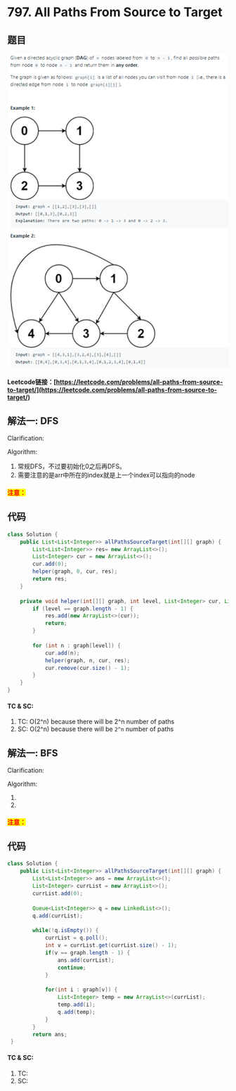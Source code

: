 # 797. All Paths From Source to Target

## 题目

![](<.gitbook/assets/image (135).png>)

#### Leetcode链接：[https://leetcode.com/problems/all-paths-from-source-to-target/](https://leetcode.com/problems/all-paths-from-source-to-target/)

## 解法一: DFS

Clarification:&#x20;

Algorithm:&#x20;

1. 常规DFS，不过要初始化0之后再DFS。
2. 需要注意的是arr中所在的index就是上一个index可以指向的node

#### <mark style="color:red;">注意：</mark>

## 代码

```java
class Solution {
    public List<List<Integer>> allPathsSourceTarget(int[][] graph) {
        List<List<Integer>> res= new ArrayList<>();
        List<Integer> cur = new ArrayList<>();
        cur.add(0);
        helper(graph, 0, cur, res);
        return res;
    }
    
    private void helper(int[][] graph, int level, List<Integer> cur, List<List<Integer>> res) {
        if (level == graph.length - 1) {
            res.add(new ArrayList<>(cur));
            return;
        }
        
        for (int n : graph[level]) {
            cur.add(n);
            helper(graph, n, cur, res);
            cur.remove(cur.size() - 1);
        }
    }
}
```

#### TC & SC:&#x20;

1. TC: O(2^n) because there will be 2^n number of paths
2. SC: O(2^n) because there will be `2^n` number of paths



## 解法一: BFS

Clarification:&#x20;

Algorithm:&#x20;

1.
2.

#### <mark style="color:red;">注意：</mark>

## 代码

```java
class Solution {
    public List<List<Integer>> allPathsSourceTarget(int[][] graph) {
        List<List<Integer>> ans = new ArrayList<>();
        List<Integer> currList = new ArrayList<>();
        currList.add(0);
        
        Queue<List<Integer>> q = new LinkedList<>();
        q.add(currList);
        
        while(!q.isEmpty()) {
            currList = q.poll();
            int v = currList.get(currList.size() - 1);
            if(v == graph.length - 1) {
                ans.add(currList);
                continue;
            }
            
            for(int i : graph[v]) {
                List<Integer> temp = new ArrayList<>(currList);
                temp.add(i);
                q.add(temp);
            }
        }
        return ans;
 }    
```

#### TC & SC:&#x20;

1. TC:&#x20;
2. SC:&#x20;
